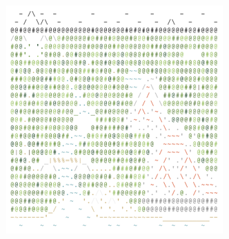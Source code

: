 <img align="left" style="float: left;" src="progress.png" width="530px">
<pre>
&nbsp;
&nbsp;
&nbsp;
<a href='day/24'>Day 24: Blizzard Basin</a>
<a href='day/23'>Day 23: Unstable Diffusion</a>
<a href='day/22'>Day 22: Monkey Map</a>
<a href='day/21'>Day 21: Monkey Math</a>
<a href='day/20'>Day 20: Grove Positioning System</a>
<a href='day/19'>Day 19: Not Enough Minerals</a>
<a href='day/18'>Day 18: Boiling Boulders</a>
<a href='day/17'>Day 17: Pyroclastic Flow</a>
<a href='day/16'>Day 16: Proboscidea Volcanium</a>
<a href='day/15'>Day 15: Beacon Exclusion Zone</a>
<a href='day/14'>Day 14: Regolith Reservoir</a>
<a href='day/13'>Day 13: Distress Signal</a>
<a href='day/12'>Day 12: Hill Climbing Algorithm</a>
<a href='day/11'>Day 11: Monkey in the Middle</a>
<a href='day/10'>Day 10: Cathode-Ray Tube</a>
<a href='day/9'>Day 9: Rope Bridge</a>
<a href='day/8'>Day 8: Treetop Tree House</a>
<a href='day/7'>Day 7: No Space Left On Device</a>
<a href='day/6'>Day 6: Tuning Trouble</a>
<a href='day/5'>Day 5: Supply Stacks</a>
<a href='day/4'>Day 4: Camp Cleanup</a>
<a href='day/3'>Day 3: Rucksack Reorganization</a>
<a href='day/2'>Day 2: Rock Paper Scissors</a>
<a href='day/1'>Day 1: Calorie Counting</a>
</pre>
